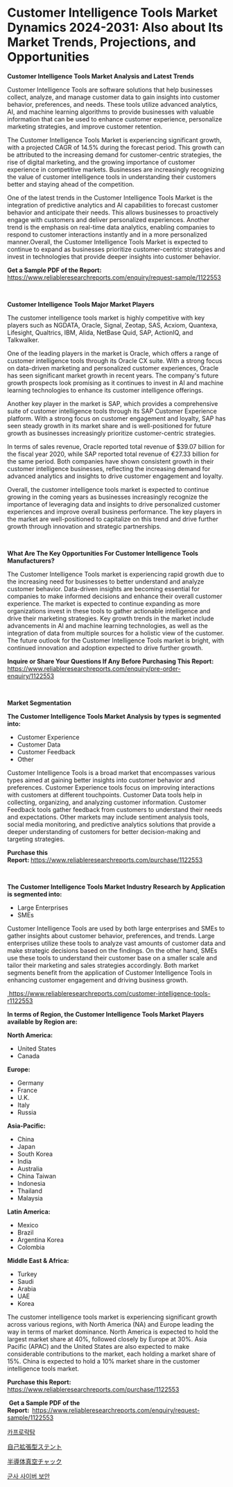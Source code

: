 <p><h1>Customer Intelligence Tools Market Dynamics 2024-2031: Also about Its Market Trends, Projections, and Opportunities</h1></p><p><strong>Customer Intelligence Tools Market Analysis and Latest Trends</strong></p>
<p><p>Customer Intelligence Tools are software solutions that help businesses collect, analyze, and manage customer data to gain insights into customer behavior, preferences, and needs. These tools utilize advanced analytics, AI, and machine learning algorithms to provide businesses with valuable information that can be used to enhance customer experience, personalize marketing strategies, and improve customer retention.</p><p>The Customer Intelligence Tools Market is experiencing significant growth, with a projected CAGR of 14.5% during the forecast period. This growth can be attributed to the increasing demand for customer-centric strategies, the rise of digital marketing, and the growing importance of customer experience in competitive markets. Businesses are increasingly recognizing the value of customer intelligence tools in understanding their customers better and staying ahead of the competition.</p><p>One of the latest trends in the Customer Intelligence Tools Market is the integration of predictive analytics and AI capabilities to forecast customer behavior and anticipate their needs. This allows businesses to proactively engage with customers and deliver personalized experiences. Another trend is the emphasis on real-time data analytics, enabling companies to respond to customer interactions instantly and in a more personalized manner.Overall, the Customer Intelligence Tools Market is expected to continue to expand as businesses prioritize customer-centric strategies and invest in technologies that provide deeper insights into customer behavior.</p></p>
<p><strong>Get a Sample PDF of the Report:&nbsp;</strong> <a href="https://www.reliableresearchreports.com/enquiry/request-sample/1122553">https://www.reliableresearchreports.com/enquiry/request-sample/1122553</a></p>
<p>&nbsp;</p>
<p><strong>Customer Intelligence Tools Major Market Players</strong></p>
<p><p>The customer intelligence tools market is highly competitive with key players such as NGDATA, Oracle, Signal, Zeotap, SAS, Acxiom, Quantexa, Lifesight, Qualtrics, IBM, Alida, NetBase Quid, SAP, ActionIQ, and Talkwalker.</p><p>One of the leading players in the market is Oracle, which offers a range of customer intelligence tools through its Oracle CX suite. With a strong focus on data-driven marketing and personalized customer experiences, Oracle has seen significant market growth in recent years. The company's future growth prospects look promising as it continues to invest in AI and machine learning technologies to enhance its customer intelligence offerings.</p><p>Another key player in the market is SAP, which provides a comprehensive suite of customer intelligence tools through its SAP Customer Experience platform. With a strong focus on customer engagement and loyalty, SAP has seen steady growth in its market share and is well-positioned for future growth as businesses increasingly prioritize customer-centric strategies.</p><p>In terms of sales revenue, Oracle reported total revenue of $39.07 billion for the fiscal year 2020, while SAP reported total revenue of €27.33 billion for the same period. Both companies have shown consistent growth in their customer intelligence businesses, reflecting the increasing demand for advanced analytics and insights to drive customer engagement and loyalty.</p><p>Overall, the customer intelligence tools market is expected to continue growing in the coming years as businesses increasingly recognize the importance of leveraging data and insights to drive personalized customer experiences and improve overall business performance. The key players in the market are well-positioned to capitalize on this trend and drive further growth through innovation and strategic partnerships.</p></p>
<p>&nbsp;</p>
<p><strong>What Are The Key Opportunities For Customer Intelligence Tools Manufacturers?</strong></p>
<p><p>The Customer Intelligence Tools market is experiencing rapid growth due to the increasing need for businesses to better understand and analyze customer behavior. Data-driven insights are becoming essential for companies to make informed decisions and enhance their overall customer experience. The market is expected to continue expanding as more organizations invest in these tools to gather actionable intelligence and drive their marketing strategies. Key growth trends in the market include advancements in AI and machine learning technologies, as well as the integration of data from multiple sources for a holistic view of the customer. The future outlook for the Customer Intelligence Tools market is bright, with continued innovation and adoption expected to drive further growth.</p></p>
<p><strong>Inquire or Share Your Questions If Any Before Purchasing This Report:</strong> <a href="https://www.reliableresearchreports.com/enquiry/pre-order-enquiry/1122553">https://www.reliableresearchreports.com/enquiry/pre-order-enquiry/1122553</a></p>
<p>&nbsp;</p>
<p><strong>Market Segmentation</strong></p>
<p><strong>The Customer Intelligence Tools Market Analysis by types is segmented into:</strong></p>
<p><ul><li>Customer Experience</li><li>Customer Data</li><li>Customer Feedback</li><li>Other</li></ul></p>
<p><p>Customer Intelligence Tools is a broad market that encompasses various types aimed at gaining better insights into customer behavior and preferences. Customer Experience tools focus on improving interactions with customers at different touchpoints. Customer Data tools help in collecting, organizing, and analyzing customer information. Customer Feedback tools gather feedback from customers to understand their needs and expectations. Other markets may include sentiment analysis tools, social media monitoring, and predictive analytics solutions that provide a deeper understanding of customers for better decision-making and targeting strategies.</p></p>
<p><strong>Purchase this Report:&nbsp;</strong><a href="https://www.reliableresearchreports.com/purchase/1122553">https://www.reliableresearchreports.com/purchase/1122553</a></p>
<p>&nbsp;</p>
<p><strong>The Customer Intelligence Tools Market Industry Research by Application is segmented into:</strong></p>
<p><ul><li>Large Enterprises</li><li>SMEs</li></ul></p>
<p><p>Customer Intelligence Tools are used by both large enterprises and SMEs to gather insights about customer behavior, preferences, and trends. Large enterprises utilize these tools to analyze vast amounts of customer data and make strategic decisions based on the findings. On the other hand, SMEs use these tools to understand their customer base on a smaller scale and tailor their marketing and sales strategies accordingly. Both market segments benefit from the application of Customer Intelligence Tools in enhancing customer engagement and driving business growth.</p></p>
<p><a href="https://www.reliableresearchreports.com/customer-intelligence-tools-r1122553">&nbsp;https://www.reliableresearchreports.com/customer-intelligence-tools-r1122553</a></p>
<p><strong>In terms of Region, the Customer Intelligence Tools Market Players available by Region are:</strong></p>
<p>
    <p> <strong> North America: </strong>
        <ul>
            <li>United States</li>
            <li>Canada</li>
        </ul>
        </p> 
    <p> <strong> Europe: </strong>
        <ul>
            <li>Germany</li>
            <li>France</li>
            <li>U.K.</li>
            <li>Italy</li>
            <li>Russia</li>
        </ul>
        </p> 
    <p> <strong> Asia-Pacific: </strong>
        <ul>
            <li>China</li>
            <li>Japan</li>
            <li>South Korea</li>
            <li>India</li>
            <li>Australia</li>
            <li>China Taiwan</li>
            <li>Indonesia</li>
            <li>Thailand</li>
            <li>Malaysia</li>
        </ul>
        </p> 
    <p> <strong> Latin America: </strong>
        <ul>
            <li>Mexico</li>
            <li>Brazil</li>
            <li>Argentina Korea</li>
            <li>Colombia</li>
        </ul>
        </p> 
    <p> <strong> Middle East & Africa: </strong>
        <ul>
            <li>Turkey</li>
            <li>Saudi</li>
            <li>Arabia</li>
            <li>UAE</li>
            <li>Korea</li>
        </ul>
    </p>
    </p>
<p><p>The customer intelligence tools market is experiencing significant growth across various regions, with North America (NA) and Europe leading the way in terms of market dominance. North America is expected to hold the largest market share at 40%, followed closely by Europe at 30%. Asia Pacific (APAC) and the United States are also expected to make considerable contributions to the market, each holding a market share of 15%. China is expected to hold a 10% market share in the customer intelligence tools market.</p></p>
<p><strong>Purchase this Report: </strong><a href="https://www.reliableresearchreports.com/purchase/1122553">https://www.reliableresearchreports.com/purchase/1122553</a></p>
<p>&nbsp;<strong>Get a Sample PDF of the Report:&nbsp;&nbsp;</strong><a href="https://www.reliableresearchreports.com/enquiry/request-sample/1122553">https://www.reliableresearchreports.com/enquiry/request-sample/1122553</a></p>
<p><strong></strong></p>
<p><p><a href="https://medium.com/@kirby6567566/%EC%B9%B4%ED%94%84%EB%A1%9C%EB%9D%BD%ED%83%90-%EC%8B%9C%EC%9E%A5-%EC%8B%9C%EC%9E%A5-%EC%A0%90%EC%9C%A0%EC%9C%A8-%EC%8B%9C%EC%9E%A5-%EB%8F%99%ED%96%A5-%EB%B0%8F-%EB%AF%B8%EB%9E%98-%EC%84%B1%EC%9E%A5%EC%9D%84-%ED%83%90%EC%83%89-%EC%A4%91-ec18a35fc04a">카프로락탐</a></p><p><a href="https://medium.com/@barrymundy88/%E8%87%AA%E5%B7%B1%E6%8B%A1%E5%BC%B5%E6%80%A7%E3%82%B9%E3%83%86%E3%83%B3%E3%83%88%E5%B8%82%E5%A0%B4%E3%83%AC%E3%83%9D%E3%83%BC%E3%83%88%E3%81%AB%E3%82%88%E3%82%8B%E3%81%A8-%E3%81%93%E3%81%AE%E5%B8%82%E5%A0%B4%E3%81%AE%E6%9C%80%E6%96%B0%E3%81%AE%E3%83%88%E3%83%AC%E3%83%B3%E3%83%89%E3%81%A8%E6%88%90%E9%95%B7%E6%A9%9F%E4%BC%9A%E3%81%8C%E6%98%8E%E3%82%89%E3%81%8B%E3%81%AB%E3%81%95%E3%82%8C%E3%81%A6%E3%81%84%E3%81%BE%E3%81%99-e49330a5ffd2">自己拡張型ステント</a></p><p><a href="https://medium.com/@darieenson678546/%E5%8D%8A%E5%B0%8E%E4%BD%93%E3%83%90%E3%82%AD%E3%83%A5%E3%83%BC%E3%83%A0%E3%83%81%E3%83%A3%E3%83%83%E3%82%AF%E5%B8%82%E5%A0%B4%E3%81%AE%E3%83%A1%E3%83%88%E3%83%AA%E3%82%AF%E3%82%B9%E3%82%92%E8%A7%A3%E8%AA%AD%E3%81%99%E3%82%8B-%E5%B8%82%E5%A0%B4%E3%82%B7%E3%82%A7%E3%82%A2-%E3%83%88%E3%83%AC%E3%83%B3%E3%83%89-%E6%88%90%E9%95%B7%E3%83%91%E3%82%BF%E3%83%BC%E3%83%B3-fe7a46a8d8de">半導体真空チャック</a></p><p><a href="https://medium.com/@electat2023/%EA%B5%B0%EC%82%AC-%EC%82%AC%EC%9D%B4%EB%B2%84-%EB%B3%B4%EC%95%88-%EC%8B%9C%EC%9E%A5%EC%9D%80-%EC%8B%9C%EC%9E%A5-%EC%A0%90%EC%9C%A0%EC%9C%A8-%EC%8B%9C%EC%9E%A5-%EB%8F%99%ED%96%A5-%EB%B0%8F-%EC%8B%9C%EC%9E%A5-%EC%84%B1%EC%9E%A5%EC%97%90-%EB%8C%80%ED%95%9C-%EC%A0%95%EB%B3%B4%EB%A5%BC-%EC%A0%9C%EA%B3%B5%ED%95%A9%EB%8B%88%EB%8B%A4-852ebe8f4e02">군사 사이버 보안</a></p></p>